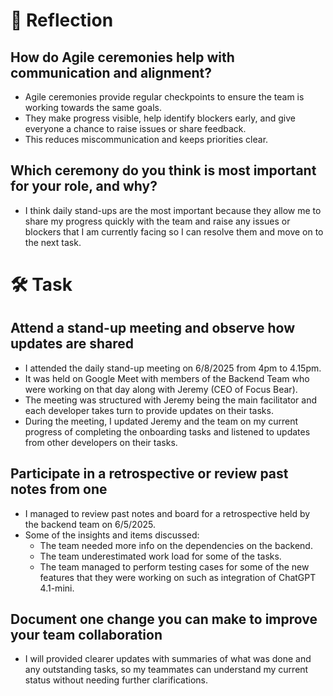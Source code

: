 # 📝 Reflection

## How do Agile ceremonies help with communication and alignment?

- Agile ceremonies provide regular checkpoints to ensure the team is working towards the same goals.
- They make progress visible, help identify blockers early, and give everyone a chance to raise issues or share feedback.
- This reduces miscommunication and keeps priorities clear.

## Which ceremony do you think is most important for your role, and why?

- I think daily stand-ups are the most important because they allow me to share my progress quickly with the team and raise any issues or blockers that I am currently facing so I can resolve them and move on to the next task.

# 🛠️ Task

## Attend a stand-up meeting and observe how updates are shared

- I attended the daily stand-up meeting on 6/8/2025 from 4pm to 4.15pm.
- It was held on Google Meet with members of the Backend Team who were working on that day along with Jeremy (CEO of Focus Bear).
- The meeting was structured with Jeremy being the main facilitator and each developer takes turn to provide updates on their tasks.
- During the meeting, I updated Jeremy and the team on my current progress of completing the onboarding tasks and listened to updates from other developers on their tasks.

## Participate in a retrospective or review past notes from one

- I managed to review past notes and board for a retrospective held by the backend team on 6/5/2025.
- Some of the insights and items discussed:
  - The team needed more info on the dependencies on the backend.
  - The team underestimated work load for some of the tasks.
  - The team managed to perform testing cases for some of the new features that they were working on such as integration of ChatGPT 4.1-mini.

## Document one change you can make to improve your team collaboration

- I will provided clearer updates with summaries of what was done and any outstanding tasks, so my teammates can understand my current status without needing further clarifications.
